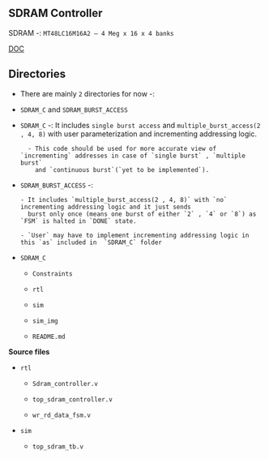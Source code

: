 ## SDRAM Controller

 SDRAM -: `MT48LC16M16A2 – 4 Meg x 16 x 4 banks`

 [DOC](https://www.alldatasheet.com/datasheet-pdf/pdf/75870/MICRON/MT48LC16M4A2.html)




## Directories

  - There are mainly `2` directories for now -:

  - `SDRAM_C` and `SDRAM_BURST_ACCESS`

  - `SDRAM_C` -: It includes `single burst access` and `multiple_burst_access(2 , 4, 8)` with user parameterization and 
                 incrementing addressing logic.

          - This code should be used for more accurate view of `incrementing` addresses in case of `single burst` , `multiple burst` 
            and `continuous burst`(`yet to be implemented`).

  - `SDRAM_BURST_ACCESS` -: 
              
        - It includes `multiple_burst_access(2 , 4, 8)` with `no`  incrementing addressing logic and it just sends 
          burst only once (means one burst of either `2` , `4` or `8`) as `FSM` is halted in `DONE` state.
              
        - `User` may have to implement incrementing addressing logic in this `as` included in  `SDRAM_C` folder





  - `SDRAM_C`
    
    - `Constraints`
    
    - `rtl`
         
    - `sim`
         
    - `sim_img`
         
    - `README.md`

**Source files**

  - `rtl`

    - `Sdram_controller.v`

    -  `top_sdram_controller.v`

    -  `wr_rd_data_fsm.v`

  - `sim`

    -  `top_sdram_tb.v`
  
